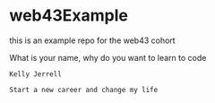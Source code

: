 # web43Example
this is an example repo for the web43 cohort


What is your name, why do you want to learn to code

    Kelly Jerrell

    Start a new career and change my life
